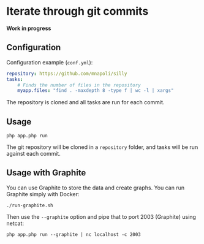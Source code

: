 # Iterate through git commits

**Work in progress**

## Configuration

Configuration example (`conf.yml`):

```yaml
repository: https://github.com/mnapoli/silly
tasks:
    # Finds the number of files in the repository
    myapp.files: "find . -maxdepth 8 -type f | wc -l | xargs"
```

The repository is cloned and all tasks are run for each commit.

## Usage

```
php app.php run
```

The git repository will be cloned in a `repository` folder, and tasks will be run against each commit.

## Usage with Graphite

You can use Graphite to store the data and create graphs. You can run Graphite simply with Docker:

```
./run-graphite.sh
```

Then use the `--graphite` option and pipe that to port 2003 (Graphite) using netcat:

```
php app.php run --graphite | nc localhost -c 2003
```
